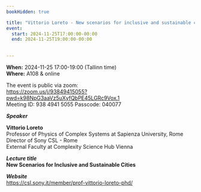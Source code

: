```yaml
---
bookHidden: true

title: "Vittorio Loreto - New scenarios for inclusive and sustainable cities"
event:
  start: 2024-11-25T17:00:00-00:00
  end: 2024-11-25T19:00:00-00:00
  

---
```


**When:** 2024-11-25 17:00-19:00 (Tallinn time)   
**Where:** A108 & online  

The event is public via zoom:   
https://zoom.us/j/93849415055?pwd=k98NpG3aaVz5uXyfQbPE45LGRc9Vox.1  
Meeting ID: 938 4941 5055 Passcode: 040077  


<!--more-->
***Speaker***  

**Vittorio Loreto**  
Professor of Physics of Complex Systems at Sapienza University, Rome  
Director of Sony CSL - Rome  
External Faculty at Complexity Science Hub Vienna  

***Lecture title***  
**New Scenarios for Inclusive and Sustainable Cities**   

***Website***  
https://csl.sony.it/member/prof-vittorio-loreto-phd/  
